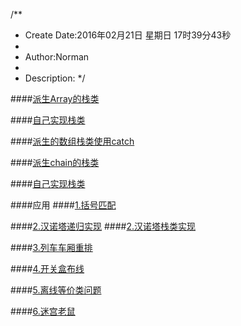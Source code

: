/**
* Create Date:2016年02月21日 星期日 17时39分43秒
* 
* Author:Norman
* 
* Description: 
*/

####[派生Array的栈类](./drivedArrayStack/)

####[自己实现栈类](./arrayStack/)

####[派生的数组栈类使用catch](./derivedArrayStackWithCatch/)

####[派生chain的栈类](./derivedLinkedStack/)

####[自己实现栈类](./linkedStack/)

####应用
####[1.括号匹配](./printMatchedPairs/)

####[2.汉诺塔递归实现](./hanoiRecursive)
####[2.汉诺塔栈类实现](./hanoiUsingStacks)

####[3.列车车厢重排](./railroadWithStacks/)

####[4.开关盒布线](./switchBox/)

####[5.离线等价类问题](./equivalenceClasses/)

####[6.迷宫老鼠](./maze/)
